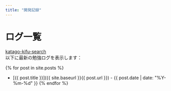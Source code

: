 ```yaml
---
title: "開発記録"
---
```


# ログ一覧
[katago-kifu-search](https://github.com/hosinobu/katago-kifu-search)  
以下に最新の勉強ログを表示します：

{% for post in site.posts %}
  * [{{ post.title }}]({{ site.baseurl }}{{ post.url }}) - {{ post.date | date: "%Y-%m-%d" }}
{% endfor %}
